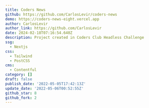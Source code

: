 ```yaml
---
title: Coders News
github: https://github.com/CarlosLevir/coders-news
demo: https://coders-news-eight.vercel.app
author: CarlosLevir
author_link: https://github.com/CarlosLevir
date: 2024-02-18T07:16:54.640Z
description: Project created in Coders Club Headless Challenge
ssg:
  - Nextjs
css:
  - Tailwind
  - PostCSS
cms:
  - Contentful
category: []
draft: false
publish_date: '2022-05-05T17:42:13Z'
update_date: '2022-05-06T00:52:55Z'
github_star: 8
github_fork: 2
---
```

